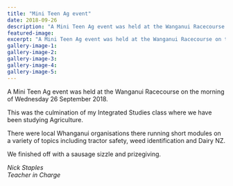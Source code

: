 ```yaml
---
title: "Mini Teen Ag event"
date: 2018-09-26
description: "A Mini Teen Ag event was held at the Wanganui Racecourse on the morning of Wednesday 26 September..."
featured-image: 
excerpt: "A Mini Teen Ag event was held at the Wanganui Racecourse on the morning of Wednesday 26 September 2018."
gallery-image-1: 
gallery-image-2: 
gallery-image-3: 
gallery-image-4: 
gallery-image-5: 
---
```


<p>A Mini Teen Ag event was held at the Wanganui Racecourse on the morning of Wednesday 26 September 2018.</p>
<p>This was the culmination of my Integrated Studies class where we have been studying Agriculture.</p>
<p>There were local Whanganui organisations there running short modules on a variety of topics including tractor safety, weed identification and Dairy NZ.</p>
<p>We finished off with a sausage sizzle and prizegiving.</p>
<p><em>Nick Staples</em><br /><em>Teacher in Charge</em></p>

